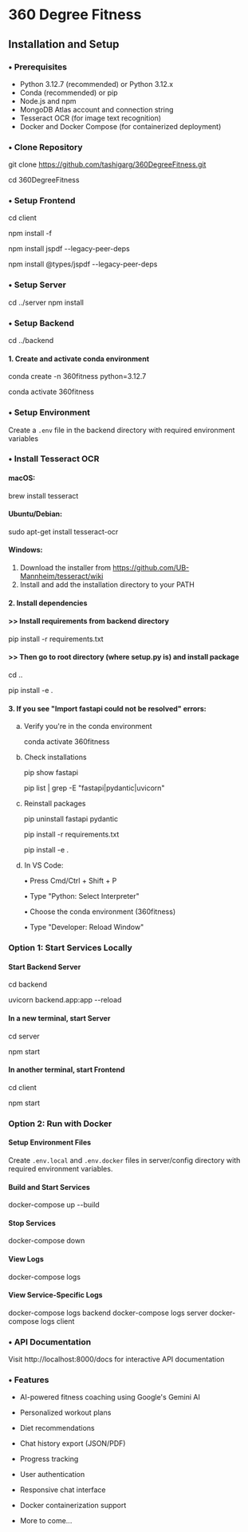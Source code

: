 # 360 Degree Fitness

## Installation and Setup

### • Prerequisites
- Python 3.12.7 (recommended) or Python 3.12.x
- Conda (recommended) or pip
- Node.js and npm
- MongoDB Atlas account and connection string
- Tesseract OCR (for image text recognition)
- Docker and Docker Compose (for containerized deployment)

### • Clone Repository
git clone https://github.com/tashigarg/360DegreeFitness.git

cd 360DegreeFitness

### • Setup Frontend
cd client

npm install -f

npm install jspdf --legacy-peer-deps

npm install @types/jspdf --legacy-peer-deps

### • Setup Server
cd ../server
npm install

### • Setup Backend
cd ../backend

#### 1. Create and activate conda environment
conda create -n 360fitness python=3.12.7

conda activate 360fitness

### • Setup Environment
Create a `.env` file in the backend directory with required environment variables

### • Install Tesseract OCR
#### macOS:
brew install tesseract

#### Ubuntu/Debian:
sudo apt-get install tesseract-ocr

#### Windows:
1. Download the installer from https://github.com/UB-Mannheim/tesseract/wiki
2. Install and add the installation directory to your PATH

#### 2. Install dependencies
#### >> Install requirements from backend directory
pip install -r requirements.txt

#### >> Then go to root directory (where setup.py is) and install package
cd ..

pip install -e .

#### 3. If you see "Import fastapi could not be resolved" errors:
&nbsp;&nbsp;&nbsp;&nbsp;a. Verify you're in the conda environment

&nbsp;&nbsp;&nbsp;&nbsp;&nbsp;&nbsp;&nbsp;&nbsp;conda activate 360fitness

&nbsp;&nbsp;&nbsp;&nbsp;b. Check installations

&nbsp;&nbsp;&nbsp;&nbsp;&nbsp;&nbsp;&nbsp;&nbsp;pip show fastapi

&nbsp;&nbsp;&nbsp;&nbsp;&nbsp;&nbsp;&nbsp;&nbsp;pip list | grep -E "fastapi|pydantic|uvicorn"

&nbsp;&nbsp;&nbsp;&nbsp;c. Reinstall packages

&nbsp;&nbsp;&nbsp;&nbsp;&nbsp;&nbsp;&nbsp;&nbsp;pip uninstall fastapi pydantic

&nbsp;&nbsp;&nbsp;&nbsp;&nbsp;&nbsp;&nbsp;&nbsp;pip install -r requirements.txt

&nbsp;&nbsp;&nbsp;&nbsp;&nbsp;&nbsp;&nbsp;&nbsp;pip install -e .

&nbsp;&nbsp;&nbsp;&nbsp;d. In VS Code:

&nbsp;&nbsp;&nbsp;&nbsp;&nbsp;&nbsp;&nbsp;&nbsp;• Press Cmd/Ctrl + Shift + P

&nbsp;&nbsp;&nbsp;&nbsp;&nbsp;&nbsp;&nbsp;&nbsp;• Type "Python: Select Interpreter"

&nbsp;&nbsp;&nbsp;&nbsp;&nbsp;&nbsp;&nbsp;&nbsp;• Choose the conda environment (360fitness)

&nbsp;&nbsp;&nbsp;&nbsp;&nbsp;&nbsp;&nbsp;&nbsp;• Type "Developer: Reload Window"

### Option 1: Start Services Locally

#### Start Backend Server
cd backend

uvicorn backend.app:app --reload

#### In a new terminal, start Server
cd server

npm start

#### In another terminal, start Frontend
cd client

npm start

### Option 2: Run with Docker

#### Setup Environment Files
Create `.env.local` and `.env.docker` files in server/config directory with required environment variables.

#### Build and Start Services
docker-compose up --build

#### Stop Services
docker-compose down

#### View Logs
docker-compose logs

#### View Service-Specific Logs
docker-compose logs backend
docker-compose logs server
docker-compose logs client

### • API Documentation
Visit http://localhost:8000/docs for interactive API documentation

### • Features

- AI-powered fitness coaching using Google's Gemini AI

- Personalized workout plans

- Diet recommendations

- Chat history export (JSON/PDF)

- Progress tracking

- User authentication

- Responsive chat interface

- Docker containerization support

- More to come...